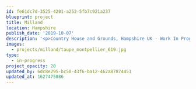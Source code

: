 ```yaml
---
id: fe61dc7d-3525-4201-a252-5fb7c921a237
blueprint: project
title: Milland
location: Hampshire
publish_date: '2019-10-07'
description: '<p>Country House and Grounds, Hampshire UK - Work In Progress - <em>due Spring 2021</em></p>'
images:
  - projects/milland/taupe_montpellier_619.jpg
type:
  - in-progress
project_opacity: 20
updated_by: 6dc8e295-bc50-43f6-ba12-462a87874451
updated_at: 1627475086
---
```

